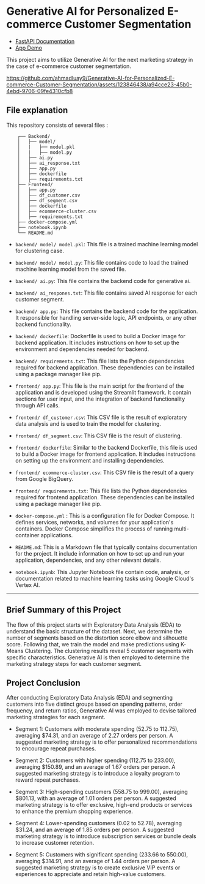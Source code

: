 # Generative AI for Personalized E-commerce Customer Segmentation
- [FastAPI Documentation](https://customer-segmentation-backend-ewh36wojna-uc.a.run.app)
- [App Demo](https://customer-segmentation-frontend-7emkch5d3q-uc.a.run.app/)

This project aims to utilize Generative AI for the next marketing strategy in the case of e-commerce customer segmentation.

https://github.com/ahmadluay9/Generative-AI-for-Personalized-E-commerce-Customer-Segmentation/assets/123846438/a94cce23-45b0-4ebd-9706-09fe4310cfb8

## File explanation

This repository consists of several files :
```
    ┌── Backend/
    │   ├── model/
    │   |   ├── model.pkl
    │   |   ├── model.py
    │   ├── ai.py
    │   ├── ai_response.txt
    │   ├── app.py
    │   ├── dockerfile
    │   ├── requirements.txt
    ├── Frontend/
    │   ├── app.py
    │   ├── df_customer.csv
    │   ├── df_segment.csv
    │   ├── dockerfile
    │   ├── ecommerce-cluster.csv
    │   ├── requirements.txt
    ├── docker-compose.yml
    ├── notebook.ipynb
    └── README.md 
```

- `backend/ model/ model.pkl`: This file is a trained machine learning model for clustering case.
  
- `backend/ model/ model.py`: This file contains code to load the trained machine learning model from the saved file.

- `backend/ ai.py`: This file contains the backend code for generative ai.

- `backend/ ai_respones.txt`: This file contains saved AI response for each customer segment.

- `backend/ app.py`: This file contains the backend code for the application. It responsible for handling server-side logic, API endpoints, or any other backend functionality.

- `backend/ dockerfile`: Dockerfile is used to build a Docker image for backend application. It includes instructions on how to set up the environment and dependencies needed for backend.

- `backend/ requirements.txt`: This file lists the Python dependencies required for backend application. These dependencies can be installed using a package manager like pip.

- `frontend/ app.py`: This file is the main script for the frontend of the application and is developed using the Streamlit framework. It contain sections for user input, and the integration of backend functionality through API calls.

- `frontend/ df_customer.csv`: This CSV file is the result of exploratory data analysis and is used to train the model for clustering.

- `frontend/ df_segment.csv`: This CSV file is the result of clustering.

- `frontend/ dockerfile`: Similar to the backend Dockerfile, this file is used to build a Docker image for frontend application. It includes instructions on setting up the environment and installing dependencies.

-  `frontend/ ecommerce-cluster.csv`: This CSV file is the result of a query from Google BigQuery.

- `frontend/ requirements.txt`: This file lists the Python dependencies required for frontend application. These dependencies can be installed using a package manager like pip. 

- `docker-compose.yml` : This is a configuration file for Docker Compose. It defines services, networks, and volumes for your application's containers. Docker Compose simplifies the process of running multi-container applications.

- `README.md`: This is a Markdown file that typically contains documentation for the project. It include information on how to set up and run your application, dependencies, and any other relevant details.

- `notebook.ipynb`: This Jupyter Notebook file contain code, analysis, or documentation related to machine learning tasks using Google Cloud's Vertex AI.

---

## Brief Summary of this Project

The flow of this project starts with Exploratory Data Analysis (EDA) to understand the basic structure of the dataset. Next, we determine the number of segments based on the distortion score elbow and silhouette score. Following that, we train the model and make predictions using K-Means Clustering. The clustering results reveal 5 customer segments with specific characteristics. Generative AI is then employed to determine the marketing strategy steps for each customer segment.

## Project Conclusion
After conducting Exploratory Data Analysis (EDA) and segmenting customers into five distinct groups based on spending patterns, order frequency, and return ratios, Generative AI was employed to devise tailored marketing strategies for each segment.

- Segment 1: Customers with moderate spending (52.75 to 112.75), averaging $74.31, and an average of 2.27 orders per person. A suggested marketing strategy is to offer personalized recommendations to encourage repeat purchases.

- Segment 2: Customers with higher spending (112.75 to 233.00), averaging $150.89, and an average of 1.67 orders per person. A suggested marketing strategy is to introduce a loyalty program to reward repeat purchases.

- Segment 3: High-spending customers (558.75 to 999.00), averaging $801.13, with an average of 1.01 orders per person. A suggested marketing strategy is to offer exclusive, high-end products or services to enhance the premium shopping experience.

- Segment 4: Lower-spending customers (0.02 to 52.78), averaging $31.24, and an average of 1.85 orders per person. A suggested marketing strategy is to introduce subscription services or bundle deals to increase customer retention.

- Segment 5: Customers with significant spending (233.66 to 550.00), averaging $314.91, and an average of 1.44 orders per person. A suggested marketing strategy is to create exclusive VIP events or experiences to appreciate and retain high-value customers.

